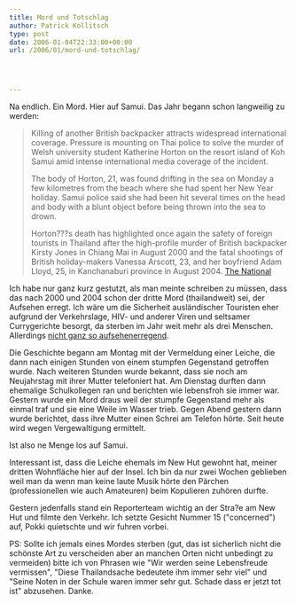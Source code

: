 ```yaml
---
title: Mord und Totschlag
author: Patrick Kollitsch
type: post
date: 2006-01-04T22:33:00+00:00
url: /2006/01/mord-und-totschlag/




---
```

Na endlich. Ein Mord. Hier auf Samui. Das Jahr begann schon langweilig zu werden:

> Killing of another British backpacker attracts widespread international coverage. Pressure is mounting on Thai police to solve the murder of Welsh university student Katherine Horton on the resort island of Koh Samui amid intense international media coverage of the incident.
> 
> The body of Horton, 21, was found drifting in the sea on Monday a few kilometres from the beach where she had spent her New Year holiday. Samui police said she had been hit several times on the head and body with a blunt object before being thrown into the sea to drown.
> 
> Horton???s death has highlighted once again the safety of foreign tourists in Thailand after the high-profile murder of British backpacker Kirsty Jones in Chiang Mai in August 2000 and the fatal shootings of British holiday-makers Vanessa Arscott, 23, and her boyfriend Adam Lloyd, 25, in Kanchanaburi province in August 2004. [The National][1]

Ich habe nur ganz kurz gestutzt, als man meinte schreiben zu müssen, dass das nach 2000 und 2004 schon der dritte Mord (thailandweit) sei, der Aufsehen erregt. Ich wäre um die Sicherheit ausländischer Touristen eher aufgrund der Verkehrslage, HIV- und anderer Viren und seltsamer Currygerichte besorgt, da sterben im Jahr weit mehr als drei Menschen. Allerdings <a href="218">nicht ganz so aufsehenerregend</a>.

Die Geschichte begann am Montag mit der Vermeldung einer Leiche, die dann nach einigen Stunden von einem stumpfen Gegenstand getroffen wurde. Nach weiteren Stunden wurde bekannt, dass sie noch am Neujahrstag mit ihrer Mutter telefoniert hat. Am Dienstag durften dann ehemalige Schulkollegen ran und berichten wie lebensfroh sie immer war. Gestern wurde ein Mord draus weil der stumpfe Gegenstand mehr als einmal traf und sie eine Weile im Wasser trieb. Gegen Abend gestern dann wurde berichtet, dass ihre Mutter einen Schrei am Telefon hörte. Seit heute wird wegen Vergewaltigung ermittelt. 

Ist also ne Menge los auf Samui.

Interessant ist, dass die Leiche ehemals im New Hut gewohnt hat, meiner dritten Wohnfläche hier auf der Insel. Ich bin da nur zwei Wochen geblieben weil man da wenn man keine laute Musik hörte den Pärchen (professionellen wie auch Amateuren) beim Kopulieren zuhören durfte.

Gestern jedenfalls stand ein Reporterteam wichtig an der Stra?e am New Hut und filmte den Verkehr. Ich setzte Gesicht Nummer 15 ("concerned") auf, Pokki quietschte und wir fuhren vorbei.

PS: Sollte ich jemals eines Mordes sterben (gut, das ist sicherlich nicht die schönste Art zu verscheiden aber an manchen Orten nicht unbedingt zu vermeiden) bitte ich von Phrasen wie "Wir werden seine Lebensfreude vermissen", "Diese Thailandsache bedeutete ihm immer sehr viel" und "Seine Noten in der Schule waren immer sehr gut. Schade dass er jetzt tot ist" abzusehen. Danke.

 [1]: http://nationmultimedia.com/2006/01/05/headlines/index.php?news=headlines_19577873.html